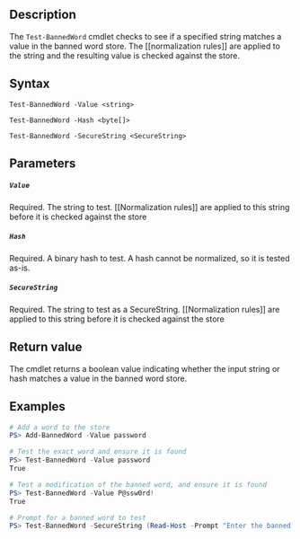 ## Description
The ```Test-BannedWord``` cmdlet checks to see if a specified string matches a value in the banned word store. The [[normalization rules]] are applied to the string and the resulting value is checked against the store.

## Syntax
```
Test-BannedWord -Value <string>

Test-BannedWord -Hash <byte[]>

Test-BannedWord -SecureString <SecureString>
```

## Parameters
##### `Value`
Required. The string to test. [[Normalization rules]] are applied to this string before it is checked against the store

##### `Hash`
Required. A binary hash to test. A hash cannot be normalized, so it is tested as-is.

##### `SecureString`
Required. The string to test as a SecureString. [[Normalization rules]] are applied to this string before it is checked against the store

## Return value
The cmdlet returns a boolean value indicating whether the input string or hash matches a value in the banned word store.

## Examples
```powershell
# Add a word to the store
PS> Add-BannedWord -Value password

# Test the exact word and ensure it is found
PS> Test-BannedWord -Value password
True

# Test a modification of the banned word, and ensure it is found
PS> Test-BannedWord -Value P@ssw0rd!
True

# Prompt for a banned word to test
PS> Test-BannedWord -SecureString (Read-Host -Prompt "Enter the banned word to test" -AsSecureString)
```